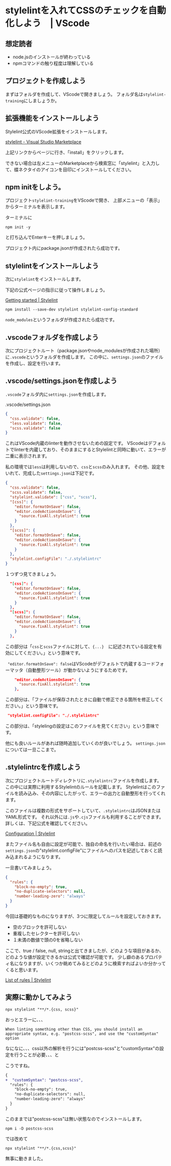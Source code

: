 # stylelintを入れてCSSのチェックを自動化しよう　| VScode

## 想定読者

- node.jsのインストールが終わっている
- npmコマンドの触り程度は理解している

## プロジェクトを作成しよう

まずはフォルダを作成して、VScodeで開きましょう。
フォルダ名は`stylelint-training`にしましょうか。

## 拡張機能をインストールしよう

Stylelint公式のVScode拡張をインストールします。

[stylelint - Visual Studio Marketplace](https://marketplace.visualstudio.com/items?itemName=stylelint.vscode-stylelint)

上記リンクからページに行き、「install」をクリックします。

できない場合は左メニューのMarketplaceから検索窓に「stylelint」と入力して、蝶ネクタイのアイコンを目印にインストールしてください。


## npm initをしよう。

プロジェクト`stylelint-training`をVScodeで開き、
上部メニューの「表示」からターミナルを表示します。

ターミナルに

```shell
npm init -y
```

と打ち込んでEnterキーを押しましょう。

プロジェクト内にpackage.jsonが作成されたら成功です。

## stylelintをインストールしよう

次に`stylelint`をインストールします。

下記の公式ページの指示に従って操作しましょう。

[Getting started | Stylelint](https://stylelint.io/user-guide/get-started/)

```shell
npm install --save-dev stylelint stylelint-config-standard
```

`node_modules`というフォルダが作成されたら成功です。

## .vscodeフォルダを作成しよう

次にプロジェクトルート（package.jsonやnode_modulesが作成された場所）に`.vscode`というフォルダを作成します。
この中に、`settings.json`のファイルを作成し、設定を行います。

## .vscode/settings.jsonを作成しよう

`.vscode`フォルダ内に`settings.json`を作成します。

.vscode/settings.json

```json
{
  "css.validate": false,
  "less.validate": false,
  "scss.validate": false
}
```

これはVScode内蔵のlinterを動作させないための設定です。
VScodeはデフォルトでlinterを内蔵しており、そのままにするとStylelintと同時に動いて、エラーが二重に表示されます。

私の環境では`less`は利用しないので、`css`と`scss`のみ入れます。
その他、設定をいれて、完成した`settings.json`は下記です。

```json
{
  "css.validate": false,
  "scss.validate": false,
  "stylelint.validate": ["css", "scss"],
  "[css]": {
    "editor.formatOnSave": false,
    "editor.codeActionsOnSave": {
      "source.fixAll.stylelint": true
    }
  },
  "[scss]": {
    "editor.formatOnSave": false,
    "editor.codeActionsOnSave": {
      "source.fixAll.stylelint": true
    }
  },
  "stylelint.configFile": "./.stylelintrc"
}
```

１つずつ見てきましょう。

```json
  "[css]": {
    "editor.formatOnSave": false,
    "editor.codeActionsOnSave": {
      "source.fixAll.stylelint": true
    }
  },
  "[scss]": {
    "editor.formatOnSave": false,
    "editor.codeActionsOnSave": {
      "source.fixAll.stylelint": true
    }
  },
```

この部分は「`css`と`scss`ファイルに対して、`{...}`　に記述されている設定を有効にしてください。」という意味です。

` "editor.formatOnSave": false`はVScodeがデフォルトで内蔵するコードフォーマッタ（自動整形ツール）が動かないようにするためです。

```json
    "editor.codeActionsOnSave": {
      "source.fixAll.stylelint": true
    },
```

この部分は、「ファイルが保存されたときに自動で修正できる箇所を修正してください。」という意味です。

```json
 "stylelint.configFile": "./.stylelintrc"
```

この部分は、「stylelingの設定はこのファイルを見てください」という意味です。

他にも良いルールがあれば随時追加していくのが良いでしょう。
`settings.json`については一旦ここまで。

## .stylelintrcを作成しよう

次にプロジェクトルートディレクトリに`.stylelintrc`ファイルを作成します。
この中には実際に利用するStylelintのルールを記載します。
Stylelintはこのファイルを読み込み、その内容にしたがって、エラーの出力と自動整形を行ってくれます。

このファイルは複数の形式をサポートしていて、`.stylelintrc`はJSONまたはYAML形式です。
それ以外には`.js`や`.cjs`ファイルも利用することができます。
詳しくは、下記公式を確認してください。

[Configuration | Stylelint](https://stylelint.io/user-guide/configure/)

またファイル名も自由に設定が可能で、独自の命名を行いたい場合は、前述の`settings.json`の"stylelint.configFile"にファイルへのパスを記述しておくと読み込まれるようになります。

一旦書いてみましょう。

```json
{
  "rules": {
    "block-no-empty": true,
    "no-duplicate-selectors": null,
    "number-leading-zero": "always"
  }
}
```

今回は基礎的なものになりますが、3つに限定してルールを設定しておきます。

- 空のブロックを許可しない
- 重複したセレクターを許可しない
- １未満の数値で頭の0を省略しない


ここで、true / false, null, stringと出てきましたが、どのような項目があるか、どのような値が設定できるかは公式で確認が可能です。
少し癖のあるプロパティ名になりますが、いくつか眺めてみるとどのように検索すればよいか分かってくると思います。

[List of rules | Stylelint](https://stylelint.io/user-guide/rules/list/)

## 実際に動かしてみよう

```
npx stylelint "**/*.{css, scss}"
```

おっとエラーに、、、

```shell
When linting something other than CSS, you should install an appropriate syntax, e.g. "postcss-scss", and use the "customSyntax" option
```

なになに、、、css以外の解析を行うには"postcss-scss"と"customSyntax"の設定を行うことが必要、、、と

こうですね。

```diff
{
+  "customSyntax": "postcss-scss",
  "rules": {
    "block-no-empty": true,
    "no-duplicate-selectors": null,
    "number-leading-zero": "always"
  }
}
```

このままでは"postcss-scss"は無い状態なのでインストールします。

```
npm i -D postcss-scss
```

では改めて

```
npx stylelint "**/*.{css,scss}"
```

無事に動きました。